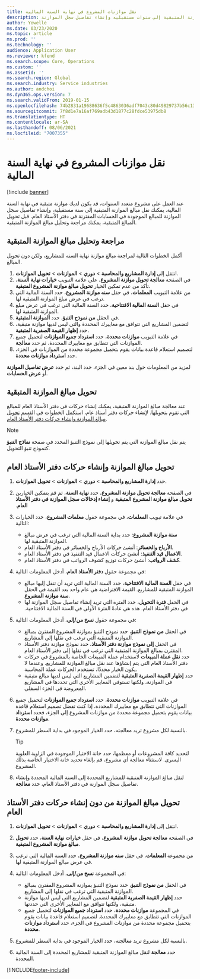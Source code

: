```yaml
---
title: نقل موازنات المشروع في نهاية السنة المالية
description: توفر هذه المقالة معلومات حول كيفية نقل مبالغ الموازنة المتبقية إلى سنوات مستقبليه وإنشاء تفاصيل سجل الموازنة.
author: Yowelle
ms.date: 03/23/2020
ms.topic: article
ms.prod: ''
ms.technology: ''
audience: Application User
ms.reviewer: kfend
ms.search.scope: Core, Operations
ms.custom: ''
ms.assetid: ''
ms.search.region: Global
ms.search.industry: Service industries
ms.author: andchoi
ms.dyn365.ops.version: 7
ms.search.validFrom: 2019-01-15
ms.openlocfilehash: 74b2831a19688636f5c4863036adf7043c80d49829737b56c131abb6998d6cb3
ms.sourcegitcommit: 7f8d1e7a16af769adb43d1877c28fdce53975db8
ms.translationtype: HT
ms.contentlocale: ar-SA
ms.lasthandoff: 08/06/2021
ms.locfileid: "7007355"
---
```

# <a name="transfer-project-budgets-at-fiscal-year-end"></a>نقل موازنات المشروع في نهاية السنة المالية

[!include [banner](../includes/banner.md)]

عند العمل على مشروع متعدد السنوات، قد يكون لديك موازنة متبقية في نهاية السنة المالية. يمكنك نقل مبالغ الموازنة المتبقية إلى سنة مستقبلية، وإنشاء تفاصيل سجل الموازنة للمبالغ الموجودة في الحسابات المقترنة في دفتر الأستاذ العام. قبل تحويل المبالغ المتبقية، يمكنك مراجعة وتحليل مبالغ الموازنة المتبقية.

## <a name="review-and-analyze-remaining-budget-amounts"></a>مراجعة وتحليل مبالغ الموازنة المتبقية

أكمل الخطوات التالية لمراجعة مبالغ موازنة نهاية السنه للمشاريع، ولكن دون تحويل المبالغ.

1. انتقل إلى **إدارة المشاريع والمحاسبة‬** > **دوري** > **الموازنات** > **تحويل الموازنات**. 
2. في الصفحة **معالجة تحويل موازنة المشروع**، على علامة التبويب **خيارات نهاية السنة**، تأكد من عدم تمكين الخيار **تحويل مبالغ موازنة المشروع المتبقية**.
3. من علامة التبويب **المعلمات**، في حقل **سنه موازنة المشروع**، حدد السنة المالية التي ترغب في عرض مبلغ الموازنة المتبقية لها. 
4. في حقل **السنة المالية الافتتاحية**، حدد السنة المالية التي ترغب في عرض مبلغ الموازنة المتبقية لها. 
5. في الحقل **من نموذج التنبؤ**، حدد **الموازنة المتبقية**. 
6. لتضمين المشاريع التي تتوافق مع معاييرك المحددة والتي ليس لديها موازنة متبقية، حدد **إظهار القيمة الصفرية المتبقية**.  
7. في علامة التبويب **موازنات محددة**، حدد **استرداد جميع الموازنات** لتحميل جميع الموازنات التي تتطابق مع معاييرك المحددة، ثم حدد **معالجة**. 
8. لتصميم استعلام قاعدة بيانات يقوم بتحميل مجموعة محددة من الموازنات في الجزء، حدد **استرداد موازنات محددة**.

لمزيد من المعلومات حول بند معين في الجزء، حدد البند، ثم حدد **عرض تفاصيل الموازنة** أو **عرض الحسابات**.

## <a name="carry-forward-remaining-budget-amounts"></a>تحويل مبالغ الموازنة المتبقية 

عند معالجة مبالغ الموازنة المتبقية، يمكنك إنشاء حركات في دفتر الأستاذ العام للمبالغ التي تقوم بتحويلها. لإنشاء حركات دفتر أستاذ عام، استكمل الخطوات في القسم [تحويل مبالغ الموازنة وإنشاء حركات دفتر الأستاذ العام](#carry-forward). 

> [!NOTE]
> يتم نقل مبالغ الموازنة التي يتم تحويلها إلى نموذج التنبؤ المحدد في صفحة **نماذج التنبؤ** كنموذج تنبؤ التحويل.  

## <a name="carry-forward-budget-amounts-and-create-general-ledger-transactions"></a><a name="carry-forward"></a>تحويل مبالغ الموازنة وإنشاء حركات دفتر الأستاذ العام

1.  حدد **إدارة المشاريع والمحاسبة‬** > **دوري** > **الموازنات** > **تحويل الموازنات**. 
2. في الصفحة **معالجة تحويل موازنة المشروع**، حدد **نهاية السنة**، ثم قم بتمكين الخيارين **تحويل مبالغ موازنة المشروع المتبقية‬‏‫** و **إنشاء إدخالات سجل الموازنة في دفتر الأستاذ العام**. 
3. في علامة تبويب **المعلمات**، في مجموعة حقول **معلمات المشروع**، حدد الخيارات التالية:

   - **سنة موازنة المشروع**: حدد بداية السنة المالية التي ترغب في عرض مبالغ الموازنة المتبقية لها. 
   - **الأرباح والخسائر**: أنشئ حركات الأرباح والخسائر في دفتر الأستاذ العام. 
   -  **الاعمال قيد التنفيذ**: أنشئ حركات الاعمال قيد التنفيذ في دفتر الأستاذ العام.
   -  **كشف الرواتب**: أنشئ حركات توزيع كشوف الرواتب في دفتر الأستاذ العام. 

5. في مجموعة حقول **دفتر الأستاذ العام**، أدخل المعلومات التالية: 

   - في حقل **السنة المالية الافتتاحية**، حدد السنة المالية التي تريد أن تنقل إليها مبالغ الموازنة المتبقية للمشاريع. القيمة الافتراضية هي عام واحد بعد القيمة في الحقل **سنة موازنة المشروع**.
   -  في الحقل **فترة التحويل**، حدد الفترة التي تريد إنشاء تفاصيل سجل الموازنة لها في دفتر الأستاذ العام. هذه هي عادةً الفترة الأولى في السنة المالية الافتتاحية‬‏‫.

6. في مجموعة حقول **نسخ من/إلى**، أدخل المعلومات التالية:

   - في الحقل **من نموذج التنبؤ**، حدد نموذج التنبؤ بموازنة المشروع المقترن بمبالغ الموازنة المتبقية التي ترغب في نقلها إلى المشاريع. 
   - في الحقل **إلى نموذج موازنة دفتر الأستاذ**، حدد نموذج موازنة دفتر الأستاذ المقترن بمبالغ الموازنة المتبقية التي ترغب في نقلها إلى دفتر الأستاذ العام. 
   -  حدد **نقل عملة المبيعات** لاستخدام عملة المبيعات الخاصة بالمشروع في حركات دفتر الأستاذ العام التي يتم إنشاؤها عند نقل مبالغ الموازنة للمشاريع. وعندما لا يكون الخيار محددًا، تستخدم الحركات عملة المحاسبة. 
   -  حدد **إظهار القيمة الصفرية المتبقية** لتضمين المشاريع التي ليس لديها مبالغ متبقية في الموازنة، ولكنها تستوفي المعايير الأخرى التي تحددها في المشاريع المعروضة في الجزء السفلي.

7. في علامة التبويب **موازنات محددة**، حدد **استرداد جميع الموازنات** لتحميل جميع الموازنات التي تتطابق مع معاييرك المحددة. إذا كنت تفضل تصميم استعلام قاعدة بيانات يقوم بتحميل مجموعة محددة من موازنات المشروع إلى الجزء، فحدد **استرداد موازنات محددة**.
8. بالنسبة لكل مشروع تريد معالجته، حدد الخيار الموجود في بداية السطر للمشروع.

    > [!TIP]
    > لتحديد كافة المشروعات أو معظمها، حدد خانة الاختيار الموجودة في الزاوية العلوية اليسرى. لاستثناء معالجة أي مشروع، قم بإلغاء تحديد خانة الاختيار الخاصة بذلك المشروع.

9. لنقل مبالغ الموازنة المتبقية للمشاريع المحددة إلى السنة المالية المحددة وإنشاء تفاصيل سجل الموازنة في دفتر الأستاذ العام، حدد **معالجة**.

## <a name="carry-forward-budget-amounts-without-creating-general-ledger-transactions"></a>تحويل مبالغ الموازنة من دون إنشاء حركات دفتر الأستاذ العام

1. انتقل إلى **إدارة المشاريع والمحاسبة‬** > **دوري** > **الموازنات** > **تحويل الموازنات**.
2. في الصفحة **معالجة تحويل موازنة المشروع**، في حقل **خيارات نهاية السنة**، حدد **تحويل مبالغ موازنة المشروع المتبقية**.
3. من مجموعة **المعلمات**، في حقل **سنه موازنة المشروع**، حدد السنة المالية التي ترغب في عرض مبالغ الموازنة المتبقية لها.
4. في المجموعة **نسخ من/إلى**، أدخل المعلومات التالية:

   - في الحقل **من نموذج التنبؤ**، حدد نموذج التنبؤ بموازنة المشروع المقترن بمبالغ الموازنة المتبقية التي ترغب في نقلها إلى المشاريع. 
   - حدد **إظهار القيمة الصفرية المتبقية** لتضمين المشاريع التي ليس لديها موازنة متبقية، ولكنها تتوافق مع المعايير الأخرى التي حددتها.
   - في المجموعة **موازنات محددة**، حدد **استرداد جميع الموازنات** لتحميل جميع الموازنات التي تتطابق مع معاييرك المحددة. لتصميم استعلام قاعدة بيانات يقوم بتحميل مجموعة محددة من موازنات المشروع في الجزء، حدد **استرداد موازنات محددة**.

5. بالنسبة لكل مشروع تريد معالجته، حدد الخيار الموجود في بداية السطر للمشروع. 
6. حدد **معالجة** لنقل مبالغ الموازنة المتبقية للمشاريع المحددة إلى السنة المالية المحددة.



[!INCLUDE[footer-include](../includes/footer-banner.md)]